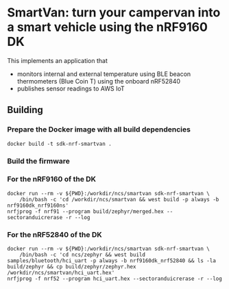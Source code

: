 # SmartVan: turn your campervan into a smart vehicle using the nRF9160 DK

This implements an application that

- monitors internal and external temperature using BLE beacon thermometers (Blue Coin T) using the onboard nRF52840
- publishes sensor readings to AWS IoT

## Building

### Prepare the Docker image with all build dependencies

    docker build -t sdk-nrf-smartvan .

### Build the firmware

### For the nRF9160 of the DK

    docker run --rm -v ${PWD}:/workdir/ncs/smartvan sdk-nrf-smartvan \
        /bin/bash -c 'cd /workdir/ncs/smartvan && west build -p always -b nrf9160dk_nrf9160ns'
    nrfjprog -f nrf91 --program build/zephyr/merged.hex --sectoranduicrerase -r --log

### For the nRF52840 of the DK

    docker run --rm -v ${PWD}:/workdir/ncs/smartvan sdk-nrf-smartvan \
        /bin/bash -c 'cd ncs/zephyr && west build samples/bluetooth/hci_uart -p always -b nrf9160dk_nrf52840 && ls -la build/zephyr && cp build/zephyr/zephyr.hex /workdir/ncs/smartvan/hci_uart.hex'
    nrfjprog -f nrf52 --program hci_uart.hex --sectoranduicrerase -r --log
